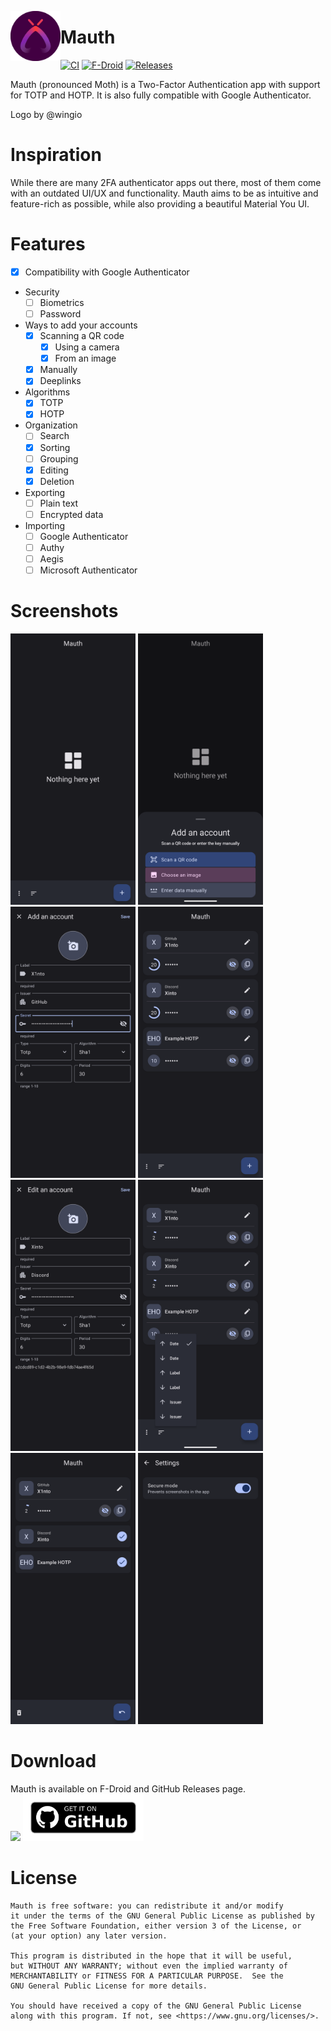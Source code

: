 <img align="left" width="80" height="80" src="github/mauth.png"
alt="App icon">

# Mauth

[![CI](https://img.shields.io/github/actions/workflow/status/X1nto/Mauth/build.yml?branch=master&color=blue&style=for-the-badge)](https://github.com/X1nto/Mauth/actions?query=branch%3Amaster)
[![F-Droid](https://img.shields.io/f-droid/v/com.xinto.mauth.svg?logo=F-Droid&color=green&style=for-the-badge)](https://f-droid.org/en/packages/com.xinto.mauth)
[![Releases](https://img.shields.io/github/release/X1nto/Mauth.svg?logo=github&color=171515&style=for-the-badge)](https://github.com/X1nto/Mauth/releases)

Mauth (pronounced Moth) is a Two-Factor Authentication app with support for TOTP and HOTP. It is also fully compatible with Google Authenticator.

Logo by @wingio

# Inspiration
While there are many 2FA authenticator apps out there, most of them come with an outdated UI/UX and functionality. Mauth aims to be as intuitive and feature-rich as possible, while also providing a beautiful Material You UI.

# Features
- [x] Compatibility with Google Authenticator
- Security
  - [ ] Biometrics
  - [ ] Password
- Ways to add your accounts
  - [x] Scanning a QR code
    - [x] Using a camera
    - [x] From an image
  - [x] Manually
  - [x] Deeplinks
- Algorithms
  - [x] TOTP
  - [x] HOTP
- Organization
  - [ ] Search
  - [x] Sorting
  - [ ] Grouping
  - [x] Editing
  - [x] Deletion
- Exporting
  - [ ] Plain text
  - [ ] Encrypted data
- Importing
  - [ ] Google Authenticator
  - [ ] Authy
  - [ ] Aegis
  - [ ] Microsoft Authenticator

# Screenshots
<img width=200 alt="Screenshot 1" 
src="fastlane/metadata/android/en-US/images/phoneScreenshots/1.png?raw=true">
<img width=200 alt="Screenshot 2" 
src="fastlane/metadata/android/en-US/images/phoneScreenshots/2.png?raw=true">
<img width=200 alt="Screenshot 3" 
src="fastlane/metadata/android/en-US/images/phoneScreenshots/3.png?raw=true">
<img width=200 alt="Screenshot 4" 
src="fastlane/metadata/android/en-US/images/phoneScreenshots/4.png?raw=true">
<img width=200 alt="Screenshot 5" 
src="fastlane/metadata/android/en-US/images/phoneScreenshots/5.png?raw=true">
<img width=200 alt="Screenshot 6" 
src="fastlane/metadata/android/en-US/images/phoneScreenshots/6.png?raw=true">
<img width=200 alt="Screenshot 7" 
src="fastlane/metadata/android/en-US/images/phoneScreenshots/7.png?raw=true">
<img width=200 alt="Screenshot 8"
src="fastlane/metadata/android/en-US/images/phoneScreenshots/8.png?raw=true">

# Download
Mauth is available on F-Droid and GitHub Releases page.  
[<img src="https://fdroid.gitlab.io/artwork/badge/get-it-on.png" height="75">](https://f-droid.org/en/packages/com.xinto.mauth)
[<img src="github/get_it_on_github.png" height="75">](https://github.com/X1nto/Mauth/releases)

# License
```
Mauth is free software: you can redistribute it and/or modify
it under the terms of the GNU General Public License as published by
the Free Software Foundation, either version 3 of the License, or
(at your option) any later version.

This program is distributed in the hope that it will be useful,
but WITHOUT ANY WARRANTY; without even the implied warranty of
MERCHANTABILITY or FITNESS FOR A PARTICULAR PURPOSE.  See the
GNU General Public License for more details.

You should have received a copy of the GNU General Public License
along with this program. If not, see <https://www.gnu.org/licenses/>.
```